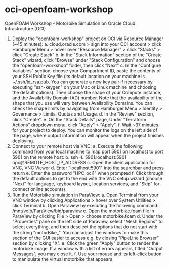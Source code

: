 # oci-openfoam-workshop

OpenFOAM Workshop - Motorbike Simulation on Oracle Cloud Infrastructure (OCI)

1.	Deploy the "openfoam-workshop" project on OCI via Resource Manager (~45 minutes):
	a.	cloud.oracle.com > sign into your OCI account > click Hamburger Menu > hover over "Resource Manager" > click "Stacks" > click "Create Stack"
	b.	In the "Stack Information" section of the "Create Stack" wizard, click "Browse" under "Stack Configuration" and choose the "openfoam-workshop" folder, then click "Next"
	c.	In the "Configure Variables" section, choose your Compartment ID, paste the contents of your SSH Public Key file (its default location on your machine is ~/.ssh/id_rsa.pub. You can generate a new key pair if necessary by executing "ssh-keygen" on your Mac or Linux machine and choosing the default options). Then choose the shape of your Compute instance, and the Availability Domain (AD) number. Note that the availability of the shape that you use will vary between Availability Domains. You can check the shape limits by navigating from Hamburger Menu > Identity > Governance > Limits, Quotas and Usage.
	d.	In the "Review" section, click "Create".
	e.	On the "Stack Details" page, Under "Terraform Actions" dropdown menu, click "Apply" > "Apply".
	f.	Wait ~37 minutes for your project to deploy. You can monitor the logs on the left side of the page, where output information will appear when the project finishes deploying.
2.	Connect to your remote host via VNC:
	a.	Execute the following command from your local machine to map port 5901 on localhost to port 5901 on the remote host:
	b.	ssh -L 5901:localhost:5901 opc@REMOTE_HOST_IP_ADDRESS
	c.	Open the client application for VNC, VNC Viewer
	d.	Enter "localhost:5901" into the searchbar and press return
	e.	Enter the password "HPC_oci1" when prompted
	f.	Click through the default options to get to the end with the VNC setup wizard (choose "Next" for language, keyboard layout, location services, and "Skip" for connect online accounts)
3.	Run the Motorbike simulation in ParaView:
	a.	Open Terminal from your VNC window by clicking Applications > hover over System Utilities > click Terminal
	b.	Open Paraview by executing the following command: /mnt/volb/ParaView/bin/paraview
	c.	Open the motorbike.foam file in ParaView by clicking File > Open > choose motorbike.foam
	d.	Under the "Properties" pane on the left side of Paraview, select "Mesh Regions" to select everything, and then deselect the options that do not start with the string "motorBike_". You can adjust the windows to make this section of the GUI easier to access e.g. by closing "PipeLine Browser" section by clicking "X".
	e.	Click the green "Apply" button to render the motorbike image. If a window with a list of errors appears, titled "Output Messages", you may close it.
	f.	Use your mouse and its left-click button to manipulate the virtual motorbike that appears.
